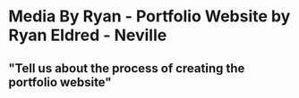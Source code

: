 # Media By Ryan - Portfolio Website by Ryan Eldred - Neville
## "Tell us about the process of creating the portfolio website"